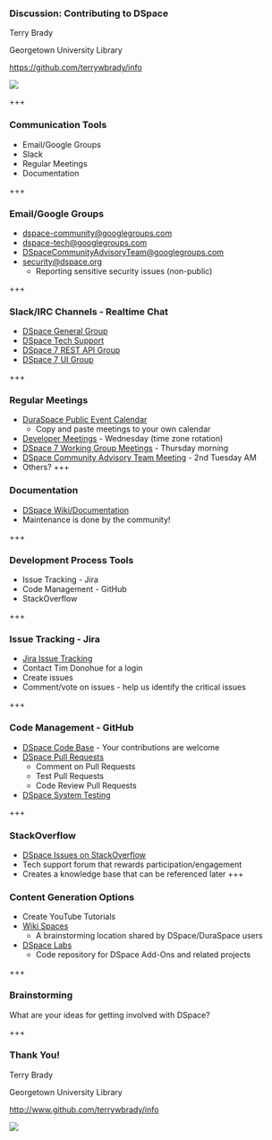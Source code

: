### Discussion: Contributing to DSpace

Terry Brady

Georgetown University Library

https://github.com/terrywbrady/info

![](https://www.library.georgetown.edu/sites/default/files/library-logo.png)

+++

### Communication Tools

* Email/Google Groups
* Slack
* Regular Meetings
* Documentation

+++

### Email/Google Groups

* [dspace-community@googlegroups.com](https://groups.google.com/forum/#!forum/dspace-community)
* [dspace-tech@googlegroups.com](https://groups.google.com/forum/#!forum/dspace-tech)
* [DSpaceCommunityAdvisoryTeam@googlegroups.com](https://groups.google.com/forum/#!forum/dspacecommunityadvisoryteam)
* security@dspace.org
  * Reporting sensitive security issues (non-public)

+++

### Slack/IRC Channels - Realtime Chat

* [DSpace General Group](https://dspace-org.slack.com/messages/C3N0VHT6K)
* [DSpace Tech Support](https://dspace-org.slack.com/messages/C3V628QNN)
* [DSpace 7 REST API Group](https://dspace-org.slack.com/messages/C3T5FTLNP)
* [DSpace 7 UI Group](https://dspace-org.slack.com/messages/C3TTSEB1V)

+++

### Regular Meetings

* [DuraSpace Public Event Calendar](https://calendar.google.com/calendar/ical/fedora-commons.org_o5iransoopr4i05f7ajpkab7ms%40group.calendar.google.com/public/basic.ics)
  * Copy and paste meetings to your own calendar
* [Developer Meetings](https://wiki.duraspace.org/display/DSPACE/Developer+Meetings) - Wednesday (time zone rotation)
* [DSpace 7 Working Group Meetings](https://wiki.duraspace.org/display/DSPACE/DSpace+7+Working+Group) - Thursday morning
* [DSpace Community Advisory Team Meeting](https://wiki.duraspace.org/display/cmtygp/DCAT+Meeting+Notes) - 2nd Tuesday AM
* Others?
+++

### Documentation

* [DSpace Wiki/Documentation](https://wiki.duraspace.org/display/DSPACE/Documentation)
* Maintenance is done by the community!

+++

### Development Process Tools

* Issue Tracking - Jira
* Code Management - GitHub
* StackOverflow

+++

### Issue Tracking - Jira

* [Jira Issue Tracking](https://jira.duraspace.org/projects/DS/issues/)
* Contact Tim Donohue for a login
* Create issues
* Comment/vote on issues - help us identify the critical issues

+++

### Code Management - GitHub

* [DSpace Code Base](https://github.com/DSpace/DSpace) - Your contributions are welcome
* [DSpace Pull Requests](https://github.com/pulls?utf8=%E2%9C%93&q=is%3Aopen+is%3Apr+user%3ADSpace+)
  * Comment on Pull Requests
  * Test Pull Requests
  * Code Review Pull Requests
* [DSpace System Testing](https://wiki.duraspace.org/display/DSPACE/DSpace+Release+6.0+Testathon+Page)

+++

### StackOverflow

* [DSpace Issues on StackOverflow](https://stackoverflow.com/questions/tagged/dspace)
* Tech support forum that rewards participation/engagement
* Creates a knowledge base that can be referenced later
+++

### Content Generation Options

* Create YouTube Tutorials
* [Wiki Spaces](https://wiki.duraspace.org/spacedirectory/view.action)
  * A brainstorming location shared by DSpace/DuraSpace users
* [DSpace Labs](https://github.com/orgs/DSpace-Labs/dashboard)
  * Code repository for DSpace Add-Ons and related projects

+++

### Brainstorming

What are your ideas for getting involved with DSpace?

+++

### Thank You!

Terry Brady

Georgetown University Library

http://www.github.com/terrywbrady/info

![](https://www.library.georgetown.edu/sites/default/files/library-logo.png)
